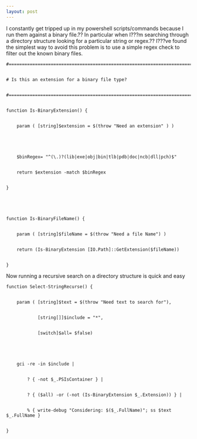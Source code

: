 ```yaml
---
layout: post
---
```

I constantly get tripped up in my powershell scripts/commands because I run
them against a binary file.?? In particular when I???m searching through a
directory structure looking for a particular string or regex.?? I???ve found the
simplest way to avoid this problem is to use a simple regex check to filter
out the known binary files.

    
    
    #==============================================================================


    # Is this an extension for a binary file type? 


    #==============================================================================


    function Is-BinaryExtension() {


        param ( [string]$extension = $(throw "Need an extension" ) ) 


    


        $binRegex= "^(\.)?(lib|exe|obj|bin|tlb|pdb|doc|ncb|dll|pch)$"


        return $extension -match $binRegex


    }


    


    function Is-BinaryFileName() { 


        param ( [string]$fileName = $(throw "Need a file Name") )


        return (Is-BinaryExtension [IO.Path]::GetExtension($fileName))


    }

Now running a recursive search on a directory structure is quick and easy

    
    
    function Select-StringRecurse() {


        param ( [string]$text = $(throw "Need text to search for"),


                [string[]]$include = "*",


                [switch]$all= $false)


    


        gci -re -in $include | 


            ? { -not $_.PSIsContainer } | 


            ? { ($all) -or (-not (Is-BinaryExtension $_.Extension)) } |


            % { write-debug "Considering: $($_.FullName)"; ss $text $_.FullName }


    }   

